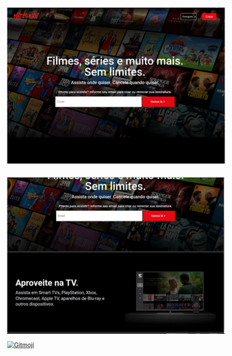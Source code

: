 ![](./src/images/home-section.png)

##

![](./src/images/cards-section.jpg)


<a href="https://gitmoji.dev">
  <img src="https://img.shields.io/badge/gitmoji-%20😜%20😍-FFDD67.svg?style=flat-square" alt="Gitmoji">
</a>


